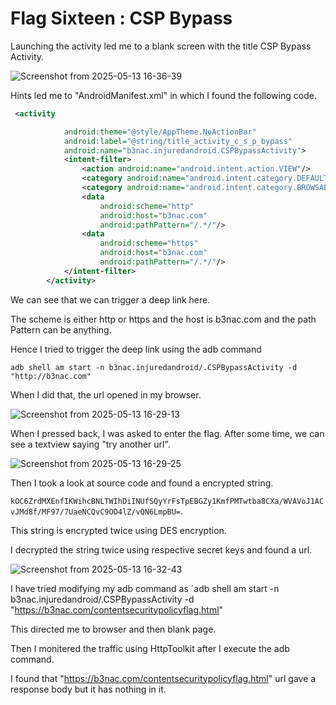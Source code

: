 # Flag Sixteen : CSP Bypass

Launching the activity led me to a blank screen with the title CSP Bypass Activity.

![Screenshot from 2025-05-13 16-36-39](https://github.com/user-attachments/assets/55e3c708-421d-4c42-95b4-1670f75288ee)

Hints led me to "AndroidManifest.xml" in which I found the following code.

```xml
 <activity

            android:theme="@style/AppTheme.NoActionBar"
            android:label="@string/title_activity_c_s_p_bypass"
            android:name="b3nac.injuredandroid.CSPBypassActivity">
            <intent-filter>
                <action android:name="android.intent.action.VIEW"/>
                <category android:name="android.intent.category.DEFAULT"/>
                <category android:name="android.intent.category.BROWSABLE"/>
                <data
                    android:scheme="http"
                    android:host="b3nac.com"
                    android:pathPattern="/.*/"/>
                <data
                    android:scheme="https"
                    android:host="b3nac.com"
                    android:pathPattern="/.*/"/>
            </intent-filter>
        </activity>
```

We can see that we can trigger a deep link here.

The scheme is either http or https and the host is b3nac.com and the path Pattern can be anything.

Hence I tried to trigger the deep link using the adb command 

`adb shell am start -n b3nac.injuredandroid/.CSPBypassActivity -d "http://b3nac.com"`

When I did that, the url opened in my browser.

![Screenshot from 2025-05-13 16-29-13](https://github.com/user-attachments/assets/cb8e7289-7215-4300-a2f3-edd0463f1b6a)

When I pressed back, I was asked to enter the flag. After some time, we can see a textview saying "try another url".

![Screenshot from 2025-05-13 16-29-25](https://github.com/user-attachments/assets/e1fdc61a-9530-4559-a252-83d75d87e99b)

Then I took a look at source code and found a encrypted string.

`kOC6ZrdMXEnfIKWihcBNLTWIhDiINUfSQyYrFsTpEBGZy1KmfPMTwtba8CXa/WVAVoJ1ACvJMd8f/MF97/7UaeNCQvC9OD4lZ/vQN6LmpBU=`.

This string is encrypted twice using DES encryption.

I decrypted the string twice using respective secret keys and found a url.

![Screenshot from 2025-05-13 16-32-43](https://github.com/user-attachments/assets/bca7a620-e06a-44dc-a4bc-768a933994e2)

I have tried modifying my adb command as `adb shell am start -n b3nac.injuredandroid/.CSPBypassActivity -d "https://b3nac.com/contentsecuritypolicyflag.html"

This directed me to browser and then blank page.

Then I monitered the traffic using HttpToolkit after I execute the adb command.

I found that "https://b3nac.com/contentsecuritypolicyflag.html" url gave a response body but it has nothing in it.
